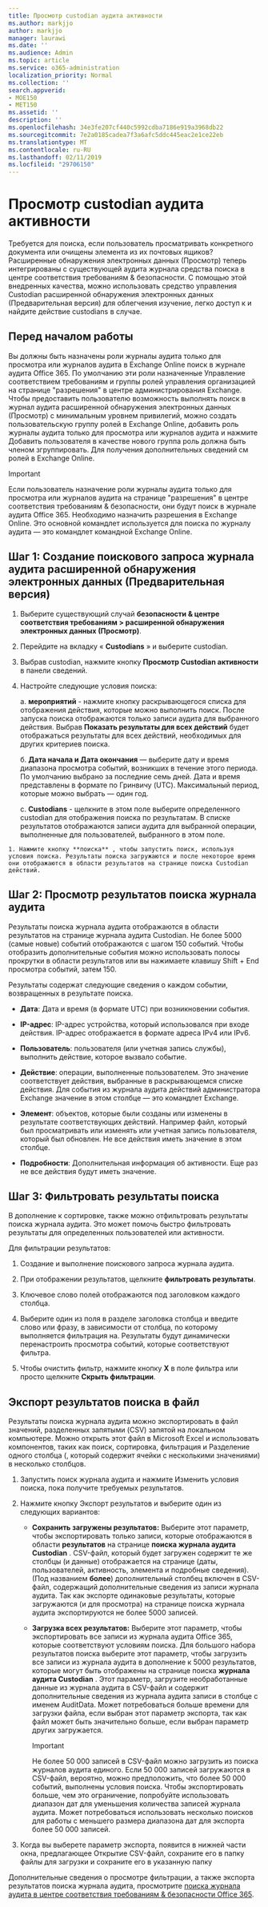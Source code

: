 ```yaml
---
title: Просмотр custodian аудита активности
ms.author: markjjo
author: markjjo
manager: laurawi
ms.date: ''
ms.audience: Admin
ms.topic: article
ms.service: o365-administration
localization_priority: Normal
ms.collection: ''
search.appverid:
- MOE150
- MET150
ms.assetid: ''
description: ''
ms.openlocfilehash: 34e3fe207cf440c5992cdba7186e919a3968db22
ms.sourcegitcommit: 7e2a0185cadea7f3a6afc5ddc445eac2e1ce22eb
ms.translationtype: MT
ms.contentlocale: ru-RU
ms.lasthandoff: 02/11/2019
ms.locfileid: "29706150"
---
```

# <a name="view-custodian-audit-activity"></a>Просмотр custodian аудита активности

Требуется для поиска, если пользователь просматривать конкретного документа или очищены элемента из их почтовых ящиков? Расширенные обнаружения электронных данных (Просмотр) теперь интегрированы с существующей аудита журнала средства поиска в центре соответствия требованиям & безопасности. С помощью этой внедренных качества, можно использовать средство управления Custodian расширенной обнаружения электронных данных (Предварительная версия) для облегчения изучение, легко доступ к и найдите действие custodians в случае.

## <a name="before-you-begin"></a>Перед началом работы

Вы должны быть назначены роли журналы аудита только для просмотра или журналов аудита в Exchange Online поиск в журнале аудита Office 365. По умолчанию эти роли назначенные Управление соответствием требованиям и группы ролей управления организацией на странице "разрешения" в центре администрирования Exchange. Чтобы предоставить пользователю возможность выполнять поиск в журнал аудита расширенной обнаружения электронных данных (Просмотр) с минимальным уровнем привилегий, можно создать пользовательскую группу ролей в Exchange Online, добавить роль журналы аудита только для просмотра или журналов аудита и нажмите Добавить пользователя в качестве нового группа роль должна быть членом згруппировать. Для получения дополнительных сведений см ролей в Exchange Online.

> [!IMPORTANT]
> Если пользователь назначение роли журналы аудита только для просмотра или журналов аудита на странице "разрешения" в центре соответствия требованиям & безопасности, они будут поиск в журнале аудита Office 365. Необходимо назначить разрешения в Exchange Online. Это основной командлет используется для поиска по журналу аудита — это командлет командной Exchange Online.

## <a name="step-1-create-an-advanced-ediscovery-preview-audit-log-search"></a>Шаг 1: Создание поискового запроса журнала аудита расширенной обнаружения электронных данных (Предварительная версия)

   1. Выберите существующий случай **безопасности & центре соответствия требованиям > расширенной обнаружения электронных данных (Просмотр)**.
   
   2. Перейдите на вкладку « **Custodians** » и выберите custodian.
   
   3. Выбрав custodian, нажмите кнопку **Просмотр Custodian активности** в панели сведений.
   
   4. Настройте следующие условия поиска:
      
      a. **мероприятий** - нажмите кнопку раскрывающегося списка для отображения действия, которые можно выполнить поиск. После запуска поиска отображаются только записи аудита для выбранного действия. Выбрав **Показать результаты для всех действий** будет отображаться результаты для всех действий, необходимых для других критериев поиска.
      
      б. **Дата начала и Дата окончания** — выберите дату и время диапазона просмотра событий, возникших в течение этого периода. По умолчанию выбрано за последние семь дней. Дата и время представлены в формате по Гринвичу (UTC). Максимальный период, которые можно выбрать — один год.
      
      c. **Custodians** - щелкните в этом поле выберите определенного custodian для отображения поиска по результатам. В списке результатов отображаются записи аудита для выбранной операции, выполненные для пользователей, выбранного в этом поле.
    
    1. Нажмите кнопку **поиска** , чтобы запустить поиск, используя условия поиска. Результаты поиска загружаются и после некоторое время они отображаются в области результатов на странице поиска Custodian действий. 

## <a name="step-2-view-the-audit-log-search-results"></a>Шаг 2: Просмотр результатов поиска журнала аудита

Результаты поиска журнала аудита отображаются в области результатов на странице журнала аудита Custodian. Не более 5000 (самые новые) событий отображаются с шагом 150 событий. Чтобы отобразить дополнительные события можно использовать полосы прокрутки в области результатов или вы нажимаете клавишу Shift + End просмотра событий, затем 150.

Результаты содержат следующие сведения о каждом событии, возвращенных в результате поиска.
- **Дата**: Дата и время (в формате UTC) при возникновении события.

- **IP-адрес**: IP-адрес устройства, который использовался при входе действия. IP-адрес отображается в формате адреса IPv4 или IPv6.

- **Пользователь**: пользователя (или учетная запись службы), выполнить действие, которое вызвало событие.

- **Действие**: операции, выполненные пользователем. Это значение соответствует действия, выбранные в раскрывающемся списке действия. Для события из журнала аудита действий администратора Exchange значение в этом столбце — это командлет Exchange.

- **Элемент**: объектов, которые были созданы или изменены в результате соответствующих действий. Например файл, который был просматривать или изменять или учетная запись пользователя, который был обновлен. Не все действия иметь значение в этом столбце.

- **Подробности**: Дополнительная информация об активности. Еще раз не все действия будут иметь значение.

## <a name="step-3-filter-the-search-results"></a>Шаг 3: Фильтровать результаты поиска

В дополнение к сортировке, также можно отфильтровать результаты поиска журнала аудита. Это может помочь быстро фильтровать результаты для определенных пользователей или активности. 

Для фильтрации результатов:

 1. Создание и выполнение поискового запроса журнала аудита.
  
2. При отображении результатов, щелкните **фильтровать результаты**.
 
3. Ключевое слово полей отображаются под заголовком каждого столбца.
  
4. Выберите один из поля в разделе заголовка столбца и введите слово или фразу, в зависимости от столбца, по которому выполняется фильтрация на. Результаты будут динамически перенастроить просмотра событий, которые соответствуют фильтра.
  
5. Чтобы очистить фильтр, нажмите кнопку **X** в поле фильтра или просто щелкните **Скрыть фильтрации**.

## <a name="export-the-search-results-to-a-file"></a>Экспорт результатов поиска в файл

Результаты поиска журнала аудита можно экспортировать в файл значений, разделенных запятыми (CSV) запятой на локальном компьютере. Можно открыть этот файл в Microsoft Excel и использовать компонентов, таких как поиск, сортировка, фильтрация и Разделение одного столбца (, который содержит ячейки с несколькими значениями) в несколько столбцов.

1. Запустить поиск журнала аудита и нажмите Изменить условия поиска, пока получите требуемых результатов.
  
2. Нажмите кнопку Экспорт результатов и выберите один из следующих вариантов:

    - **Сохранить загружены результатов:** Выберите этот параметр, чтобы экспортировать только записи, которые отображаются в области **результатов** на странице **поиска журнала аудита Custodian** . CSV-файл, который будет загружен содержит те же столбцы (и данные) отображается на странице (даты, пользователей, активность, элемента и подробные сведения). (Под названием **более**) дополнительный столбец включен в CSV-файл, содержащий дополнительные сведения из записи журнала аудита. Так как экспорте одинаковые результаты, которые загружаются (и для просмотра) на странице поиска журнала аудита экспортируются не более 5000 записей.
        
    - **Загрузка всех результатов:** Выберите этот параметр, чтобы экспортировать все записи из журнала аудита Office 365, которые соответствуют условиям поиска. Для большого набора результатов поиска выберите этот параметр, чтобы загрузить все записи из журнала аудита в дополнение к 5000 результатов, которые могут быть отображены на странице поиска **журнала аудита Custodian** . Этот параметр, загрузите необработанные данные из журнала аудита в CSV-файл и содержит дополнительные сведения из журнала аудита записи в столбце с именем AuditData. Может потребоваться больше времени для загрузки файла, если выбран этот параметр экспорта, так как файл может быть значительно больше, если выбран параметр других загружается.
    
      > [!IMPORTANT]
      > Не более 50 000 записей в CSV-файл можно загрузить из поиска журналов аудита единого. Если 50 000 записей загружаются в CSV-файл, вероятно, можно предположить, что более 50 000 событий, выполнены условия поиска. Чтобы экспортировать больше, чем это ограничение, попробуйте использовать диапазон дат для уменьшения количества записей журнала аудита. Может потребоваться использовать несколько поисков для работы с меньшего размера диапазона дат для экспорта более 50 000 записей.
        

3. Когда вы выберете параметр экспорта, появится в нижней части окна, предлагающее Открытие CSV-файл, сохраните его в папку файлы для загрузки и сохраните его в указанную папку

Дополнительные сведения о просмотре фильтрации, а также экспорта результатов поиска журнала аудита, просмотрите [поиска журнала аудита в центре соответствия требованиям & безопасности Office 365](../search-the-audit-log-in-security-and-compliance.md).